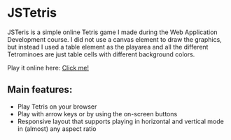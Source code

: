 # JSTetris

JSTeris is a simple online Tetris game I made during the Web Application Development course. I did not use a canvas element to draw the graphics, but instead I used a table element as the playarea and all the different Tetrominoes are just table cells with different background colors.

Play it online here: [Click me!](http://homes.jamk.fi/~m3063/jsTetris/)

## Main features:
- Play Tetris on your browser
- Play with arrow keys or by using the on-screen buttons
- Responsive layout that supports playing in horizontal and vertical mode in (almost) any aspect ratio
